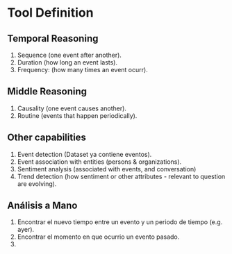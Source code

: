 # Tool Definition

## Temporal Reasoning

1. Sequence (one event after another).
2. Duration (how long an event lasts).
3. Frequency: (how many times an event ocurr).

## Middle Reasoning
1. Causality (one event causes another).
2. Routine (events that happen periodically).


## Other capabilities

1. Event detection (Dataset ya contiene eventos).
2. Event association with entities (persons & organizations).
3. Sentiment analysis (associated with events, and conversation)
4. Trend detection (how sentiment or other attributes - relevant to question are evolving).



## Análisis a Mano
1. Encontrar el nuevo tiempo entre un evento y un periodo de tiempo (e.g. ayer).
2. Encontrar el momento en que ocurrio un evento pasado.
3. 

